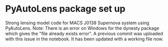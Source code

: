 #  PyAutoLens package set up
Strong lensing model code for MACS J0138 Supernova system using PyAutoLens. Note: There is an error on Windows for the dynesty package which gives the "file already exists error". A previous commit was uploaded with this issue in the notebook. It has been updated with a working file now.
